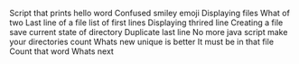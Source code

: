 Script that prints hello word
Confused smiley emoji
Displaying files
What of two
Last line of a file
list of first lines
Displaying thrired line
Creating a file
save current state of directory
Duplicate last line
No more java script
make your directories count
Whats new
unique is better
It must be in that file
Count that word
Whats next

